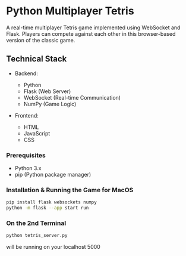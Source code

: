 # Python Multiplayer Tetris

A real-time multiplayer Tetris game implemented using WebSocket and Flask. Players can compete against each other in this browser-based version of the classic game.

## Technical Stack

- Backend:
  - Python
  - Flask (Web Server)
  - WebSocket (Real-time Communication)
  - NumPy (Game Logic)

- Frontend:
  - HTML
  - JavaScript
  - CSS

### Prerequisites

- Python 3.x
- pip (Python package manager)

### Installation & Running the Game for MacOS

```bash
pip install flask websockets numpy
python -m flask --app start run
```
### On the 2nd Terminal
```bash
python tetris_server.py
```
will be running on your localhost 5000


